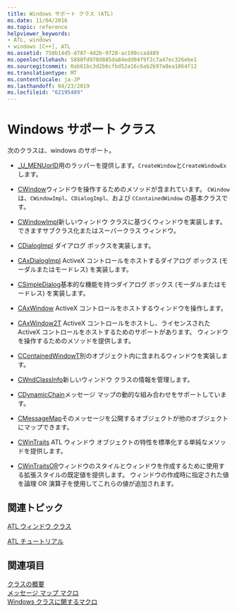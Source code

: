 ```yaml
---
title: Windows サポート クラス (ATL)
ms.date: 11/04/2016
ms.topic: reference
helpviewer_keywords:
- ATL, windows
- windows [C++], ATL
ms.assetid: 750b14d5-d787-4d2b-9728-ac199ccad489
ms.openlocfilehash: 5880fd970d885da84edd94f9f2c7a47ec326ebe1
ms.sourcegitcommit: 0ab61bc3d2b6cfbd52a16c6ab2b97a8ea1864f12
ms.translationtype: MT
ms.contentlocale: ja-JP
ms.lasthandoff: 04/23/2019
ms.locfileid: "62195489"
---
```

# <a name="windows-support-classes"></a>Windows サポート クラス

次のクラスは、windows のサポート。

- [_U_MENUorID](../atl/reference/u-menuorid-class.md)用のラッパーを提供します。`CreateWindow`と`CreateWindowEx`します。

- [CWindow](../atl/reference/cwindow-class.md)ウィンドウを操作するためのメソッドが含まれています。 `CWindow` は、`CWindowImpl`、`CDialogImpl`、および `CContainedWindow` の基本クラスです。

- [CWindowImpl](../atl/reference/cwindowimpl-class.md)新しいウィンドウ クラスに基づくウィンドウを実装します。 できますサブクラス化またはスーパークラス ウィンドウ。

- [CDialogImpl](../atl/reference/cdialogimpl-class.md)  ダイアログ ボックスを実装します。

- [CAxDialogImpl](../atl/reference/caxdialogimpl-class.md) ActiveX コントロールをホストするダイアログ ボックス (モーダルまたはモードレス) を実装します。

- [CSimpleDialog](../atl/reference/csimpledialog-class.md)基本的な機能を持つダイアログ ボックス (モーダルまたはモードレス) を実装します。

- [CAxWindow](../atl/reference/caxwindow-class.md) ActiveX コントロールをホストするウィンドウを操作します。

- [CAxWindow2T](../atl/reference/caxwindow2t-class.md) ActiveX コントロールをホストし、ライセンスされた ActiveX コントロールをホストするためのサポートがあります。 ウィンドウを操作するためのメソッドを提供します。

- [CContainedWindowT](../atl/reference/ccontainedwindowt-class.md)別のオブジェクト内に含まれるウィンドウを実装します。

- [CWndClassInfo](../atl/reference/cwndclassinfo-class.md)新しいウィンドウ クラスの情報を管理します。

- [CDynamicChain](../atl/reference/cdynamicchain-class.md)メッセージ マップの動的な組み合わせをサポートしています。

- [CMessageMap](../atl/reference/cmessagemap-class.md)そのメッセージを公開するオブジェクトが他のオブジェクトにマップできます。

- [CWinTraits](../atl/reference/cwintraits-class.md) ATL ウィンドウ オブジェクトの特性を標準化する単純なメソッドを提供します。

- [CWinTraitsOR](../atl/reference/cwintraitsor-class.md)ウィンドウのスタイルとウィンドウを作成するために使用する拡張スタイルの既定値を提供します。 ウィンドウの作成時に指定された値を論理 OR 演算子を使用してこれらの値が追加されます。

## <a name="related-articles"></a>関連トピック

[ATL ウィンドウ クラス](../atl/atl-window-classes.md)

[ATL チュートリアル](../atl/active-template-library-atl-tutorial.md)

## <a name="see-also"></a>関連項目

[クラスの概要](../atl/atl-class-overview.md)<br/>
[メッセージ マップ マクロ](../atl/reference/message-map-macros-atl.md)<br/>
[Windows クラスに関するマクロ](../atl/reference/window-class-macros.md)
